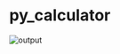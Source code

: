 # py_calculator
![output](https://user-images.githubusercontent.com/64004539/103032876-1e870a00-4587-11eb-8fb7-046687f5958b.jpg)
